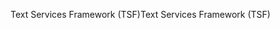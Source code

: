 <span data-ttu-id="c54fa-101">Text Services Framework (TSF)</span><span class="sxs-lookup"><span data-stu-id="c54fa-101">Text Services Framework (TSF)</span></span>